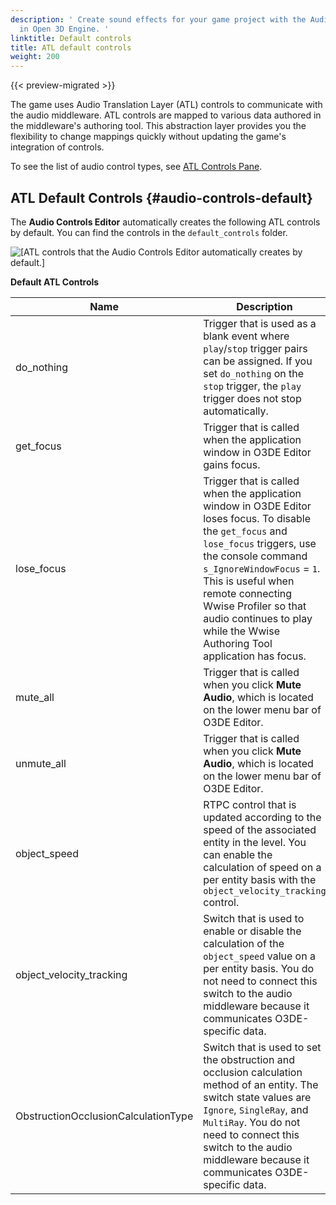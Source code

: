 ```yaml
---
description: ' Create sound effects for your game project with the Audio Controls Editor
  in Open 3D Engine. '
linktitle: Default controls
title: ATL default controls
weight: 200
---
```


{{< preview-migrated >}}

The game uses Audio Translation Layer \(ATL\) controls to communicate with the audio middleware\. ATL controls are mapped to various data authored in the middleware's authoring tool\. This abstraction layer provides you the flexibility to change mappings quickly without updating the game's integration of controls\.

To see the list of audio control types, see [ATL Controls Pane](/docs/user-guide/interactivity/audio/atl-editor-atl-controls.md)\.

## ATL Default Controls {#audio-controls-default}

The **Audio Controls Editor** automatically creates the following ATL controls by default\. You can find the controls in the `default_controls` folder\.

![\[ATL controls that the Audio Controls Editor automatically creates by default.\]](/images/user-guide/audio/audio-atl-editor-default.png)


**Default ATL Controls**

| Name | Description |
| --- | --- |
| do\_nothing |  Trigger that is used as a blank event where `play`/`stop` trigger pairs can be assigned\. If you set `do_nothing` on the `stop` trigger, the `play` trigger does not stop automatically\.  |
| get\_focus |  Trigger that is called when the application window in O3DE Editor gains focus\.   |
| lose\_focus |  Trigger that is called when the application window in O3DE Editor loses focus\.  To disable the `get_focus` and `lose_focus` triggers, use the console command `s_IgnoreWindowFocus` = `1`\. This is useful when remote connecting Wwise Profiler so that audio continues to play while the Wwise Authoring Tool application has focus\.   |
| mute\_all |  Trigger that is called when you click **Mute Audio**, which is located on the lower menu bar of O3DE Editor\.  |
| unmute\_all |  Trigger that is called when you click **Mute Audio**, which is located on the lower menu bar of O3DE Editor\.  |
| object\_speed |  RTPC control that is updated according to the speed of the associated entity in the level\. You can enable the calculation of speed on a per entity basis with the `object_velocity_tracking` control\.   |
| object\_velocity\_tracking |  Switch that is used to enable or disable the calculation of the `object_speed` value on a per entity basis\. You do not need to connect this switch to the audio middleware because it communicates O3DE\-specific data\.   |
| ObstructionOcclusionCalculationType |  Switch that is used to set the obstruction and occlusion calculation method of an entity\. The switch state values are `Ignore`, `SingleRay`, and `MultiRay`\. You do not need to connect this switch to the audio middleware because it communicates O3DE\-specific data\.   |
